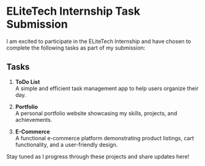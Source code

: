 # ELiteTech Internship Task Submission

I am excited to participate in the ELiteTech Internship and have chosen to complete the following tasks as part of my submission:

## Tasks
1. **ToDo List**  
   A simple and efficient task management app to help users organize their day.

2. **Portfolio**  
   A personal portfolio website showcasing my skills, projects, and achievements.

3. **E-Commerce**  
   A functional e-commerce platform demonstrating product listings, cart functionality, and a user-friendly design.

Stay tuned as I progress through these projects and share updates here! 
